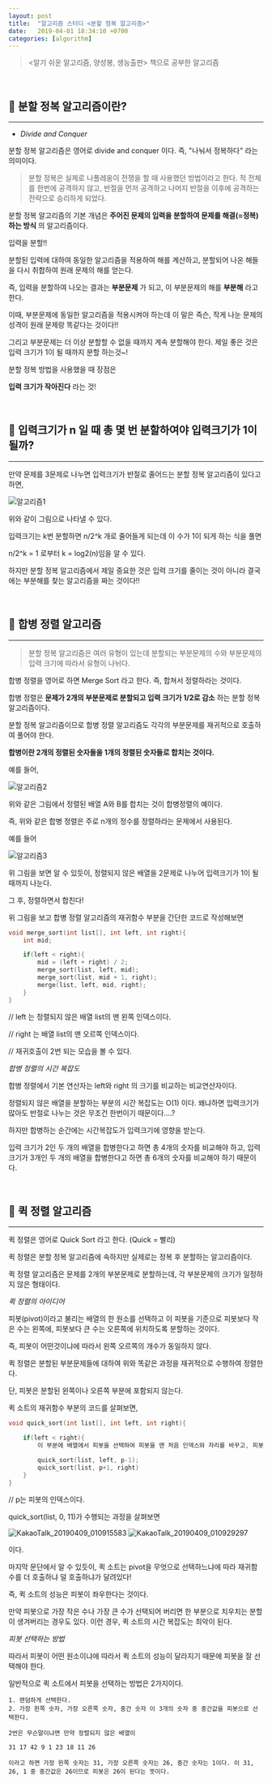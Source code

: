 ```yaml
---
layout: post
title:  "알고리즘 스터디 <분할 정복 알고리즘>"
date:   2019-04-01 18:34:10 +0700
categories: [algorithm]
---
```



> <알기 쉬운 알고리즘, 양성봉, 생능출판> 책으로 공부한 알고리즘

<br>


## 🌈 분할 정복 알고리즘이란?

---

- _Divide and Conquer_

분할 정복 알고리즘은 영어로 divide and conquer 이다. 즉, "나눠서 정복하다" 라는 의미이다.

>분할 정복은 실제로 나폴레옹이 전쟁을 할 때 사용했던 방법이라고 한다. 적 전체를 한번에 공격하지 않고, 반절을 먼저 공격하고 나머지 반절을 이후에 공격하는 전략으로 승리하게 되었다.

분할 정복 알고리즘의 기본 개념은 __주어진 문제의 입력을 분할하여 문제를 해결(=정복)하는 방식__ 의 알고리즘이다.

입력을 분할!!

분할된 입력에 대하여 동일한 알고리즘을 적용하여 해를 계산하고, 분할되어 나온 해들을 다시 취합하여 원래 문제의 해를 얻는다.

즉, 입력을 분할하여 나오는 결과는 __부분문제__ 가 되고, 이 부분문제의 해를 __부분해__ 라고 한다.

이때, 부분문제에 동일한 알고리즘을 적용시켜야 하는데 이 말은 즉슨, 작게 나눈 문제의 성격이 원래 문제랑 똑같다는 것이다!!

그리고 부분문제는 더 이상 분할할 수 없을 때까지 계속 분할해야 한다. 제일 좋은 것은 입력 크기가 1이 될 때까지 분할 하는것~!

분할 정복 방법을 사용했을 때 장점은

__입력 크기가 작아진다__ 라는 것!

<br>

## 🚩 입력크기가 n 일 때 총 몇 번 분할하여야 입력크기가 1이 될까?

---

만약 문제를 3문제로 나누면 입력크기가 반절로 줄어드는 분할 정복 알고리즘이 있다고 하면,

![알고리즘1](https://user-images.githubusercontent.com/31889335/55710035-a714ee00-5a24-11e9-9139-5e92f5267fc6.PNG)

위와 같이 그림으로 나타낼 수 있다.

입력크기는 k번 분할하면 n/2^k 개로 줄어들게 되는데 이 수가 1이 되게 하는 식을 풀면

n/2^k = 1 로부터 k = log2(n)임을 알 수 있다.

하지만 분할 정복 알고리즘에서 제일 중요한 것은 입력 크기를 줄이는 것이 아니라 결국에는 부분해를 찾는 알고리즘을 짜는 것이다!!

<br>

## 💊 합병 정렬 알고리즘
---
> 분할 정복 알고리즘은 여러 유형이 있는데 분할되는 부분문제의 수와 부분문제의 입력 크기에 따라서 유형이 나뉘다.

합병 정렬을 영어로 하면 Merge Sort 라고 한다. 즉, 합쳐서 정렬하라는 것이다.

합병 정렬은 __문제가 2개의 부분문제로 분할되고 입력 크기가 1/2로 감소__ 하는 분할 정복 알고리즘이다.

분할 정복 알고리즘이므로 합병 정렬 알고리즘도 각각의 부분문제를 재귀적으로 호출하여 풀어야 한다.

__합병이란 2개의 정렬된 숫자들을 1개의 정렬된 숫자들로 합치는 것이다.__ 

예를 들어,

![알고리즘2](https://user-images.githubusercontent.com/31889335/55730437-291c0b80-5a53-11e9-956b-b324005e36d2.PNG)

위와 같은 그림에서 정렬된 배열 A와 B를 합치는 것이 합병정렬의 예이다.

즉, 위와 같은 합병 정렬은 주로 n개의 정수를 정렬하라는 문제에서 사용된다.

예를 들어 

![알고리즘3](https://user-images.githubusercontent.com/31889335/55732384-d8a6ad00-5a56-11e9-895b-0adbeb2e34fb.PNG)

위 그림을 보면 알 수 있듯이, 정렬되지 않은 배열을 2문제로 나누어 입력크기가 1이 될 때까지 나눈다. 

그 후, 정렬하면서 합친다!

위 그림을 보고 합병 정렬 알고리즘의 재귀함수 부분을 간단한 코드로 작성해보면

~~~c
void merge_sort(int list[], int left, int right){
    int mid;

    if(left < right){
        mid = (left + right) / 2;
        merge_sort(list, left, mid);
        merge_sort(list, mid + 1, right);
        merge(list, left, mid, right);
    }
}

~~~

// left 는 정렬되지 않은 배열 list의 맨 왼쪽 인덱스이다.

// right 는 배열 list의 맨 오르쪽 인덱스이다.

// 재귀호출이 2번 되는 모습을 볼 수 있다.

_합병 정렬의 시간 복잡도_

합병 정렬에서 기본 연산자는 left와 right 의 크기를 비교하는 비교연산자이다.

정렬되지 않은 배열을 분할하는 부분의 시간 복잡도는 O(1) 이다. 왜냐하면 입력크기가 많아도 반절로 나누는 것은 무조건 한번이기 때문이다....?

하지만 합병하는 순간에는 시간복잡도가 입력크기에 영향을 받는다.

입력 크기가 2인 두 개의 배열을 합병한다고 하면 총 4개의 숫자를 비교해야 하고, 입력 크기가 3개인 두 개의 배열을 합병한다고 하면 총 6개의 숫자를 비교해야 하기 때문이다. 


<br>

## 🎃 퀵 정렬 알고리즘
---

퀵 정렬은 영어로 Quick Sort 라고 한다. (Quick = 빨리)

퀵 정렬은 분할 정복 알고리즘에 속하지만 실제로는 정복 후 분할하는 알고리즘이다.

퀵 정렬 알고리즘은 문제를 2개의 부분문제로 분할하는데, 각 부분문제의 크기가 일정하지 않은 형태이다.

_퀵 정렬의 아이디어_

피봇(pivot)이라고 불리는 배열의 한 원소를 선택하고 이 피봇을 기준으로 피봇보다 작은 수는 왼쪽에, 피봇보다 큰 수는 오른쪽에 위치하도록 분할하는 것이다. 

즉, 피봇이 어떤것이냐에 따라서 왼쪽 오르쪽의 개수가 동일하지 않다. 

퀵 정렬은 분할된 부분문제들에 대하여 위와 똑같은 과정을 재귀적으로 수행하여 정렬한다.

단, 피봇은 분할된 왼쪽이나 오른쪽 부분에 포함되지 않는다.

퀵 소트의 재귀함수 부분의 코드를 살펴보면,

~~~c
void quick_sort(int list[], int left, int right){

    if(left < right){
        이 부분에 배열에서 피봇을 선택하여 피봇을 맨 처음 인덱스와 자리를 바꾸고, 피봇과 배열의 각 원소들을 비교해서 피봇의 왼쪽, 오른쪽에 배치하는 코드를 작성한다.

        quick_sort(list, left, p-1);
        quick_sort(list, p+1, right)
    }
}
~~~

// p는 피봇의 인덱스이다.

quick_sort(list, 0, 11)가 수행되는 과정을 살펴보면

![KakaoTalk_20190409_010915583](https://user-images.githubusercontent.com/31889335/55739547-3a214880-5a64-11e9-9fdc-318a786f4cae.jpg)
![KakaoTalk_20190409_010929297](https://user-images.githubusercontent.com/31889335/55739559-3ee5fc80-5a64-11e9-9ab5-fbf6f9de1055.jpg)

이다.

마지막 문단에서 알 수 있듯이, 퀵 소트는 pivot을 무엇으로 선택하느냐에 따라 재귀함수를 더 호출하냐 덜 호출하냐가 달려있다!

즉, 퀵 소트의 성능은 피봇이 좌우한다는 것이다.

만약 피봇으로 가장 작은 수나 가장 큰 수가 선택되어 버리면 한 부분으로 치우치는 분할이 생겨버리는 경우도 있다.
이런 경우, 퀵 소트의 시간 복잡도는 최악이 된다.

_피봇 선택하는 방법_

따라서 피봇이 어떤 원소이냐에 따라서 퀵 소트의 성능이 달라지기 때문에 피봇을 잘 선택해야 한다.

일반적으로 퀵 소트에서 피봇을 선택하는 방법은 2가지이다.

    1. 랜덤하게 선택한다.
    2. 가장 왼쪽 숫자, 가장 오른쪽 숫자, 중간 숫자 이 3개의 숫자 중 중간값을 피봇으로 선택한다.

    2번은 무슨말이냐면 만약 정렬되지 않은 배열이

    31 17 42 9 1 23 18 11 26 

    이라고 하면 가장 왼쪽 숫자는 31, 가장 오른쪽 숫자는 26, 중간 숫자는 1이다. 이 31, 26, 1 중 중간값은 26이므로 피봇은 26이 된다는 뜻이다.





 

